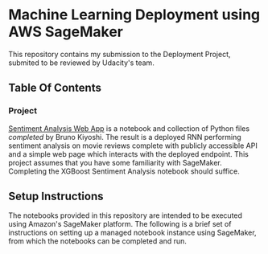 # Machine Learning Deployment using AWS SageMaker

This repository contains my submission to the Deployment Project, submited to be reviewed by Udacity's team.

## Table Of Contents

### Project

[Sentiment Analysis Web App](https://github.com/udacity/sagemaker-deployment/tree/master/Project) is a notebook and collection of Python files *completed* by Bruno Kiyoshi. The result is a deployed RNN performing sentiment analysis on movie reviews complete with publicly accessible API and a simple web page which interacts with the deployed endpoint. This project assumes that you have some familiarity with SageMaker. Completing the XGBoost Sentiment Analysis notebook should suffice.

## Setup Instructions

The notebooks provided in this repository are intended to be executed using Amazon's SageMaker platform. The following is a brief set of instructions on setting up a managed notebook instance using SageMaker, from which the notebooks can be completed and run.


